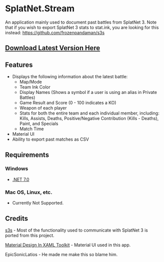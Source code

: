 # SplatNet.Stream

An application mainly used to document past battles from SplatNet 3. Note that if you wish to export SplatNet 3 stats to stat.ink, you are looking for this instead: https://github.com/frozenpandaman/s3s

## [Download Latest Version Here](https://github.com/DeltaJordan/SplatNet.Stream/releases/latest)

## Features
- Displays the following information about the latest battle:
  - Map/Mode
  - Team Ink Color
  - Display Names (Shows a symbol if a user is using an alias in Private Battles)
  - Game Result and Score (0 - 100 indicates a KO)
  - Weapon of each player
  - Stats for both the entire team and each individual member, including: Kills, Assists, Deaths, Positive/Negative Contribution (Kills - Deaths), Paint, and Specials
  - Match Time
- Material UI
- Ability to export past matches as CSV

## Requirements
### Windows
- [.NET 7.0](https://dotnet.microsoft.com/en-us/download/dotnet/7.0)
### Mac OS, Linux, etc.
- Currently Not Supported.

## Credits
[s3s](https://github.com/frozenpandaman/s3s) - Most of the functionality used to communicate with SplatNet 3 is ported from this project.

[Material Design In XAML Toolkit](https://github.com/MaterialDesignInXAML/MaterialDesignInXamlToolkit) - Material UI used in this app.

EpicSonicLatios - He made me make this so blame him.
